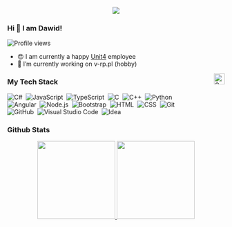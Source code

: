 
<p align="center">
<a href="https://github.com/devBezel">
  <img src="https://socialify.git.ci/devBezel/devBezel/image?language=1&owner=1&pattern=Circuit%20Board&theme=Dark"/>
</a>
</p>

### Hi 👋 I am Dawid!
![Profile views](https://gpvc.arturio.dev/devbezel)

- 😍 I am currently a happy [Unit4](https://www.unit4.com) employee
- 🔭 I’m currently working on v-rp.pl (hobby)

<img alt="Cat Coding" height="25em"  src="https://i.imgur.com/qwjnXHR.gif" align="right"/>

### My Tech Stack

![C#](https://img.shields.io/badge/-CSharp-05122A?style=flat&logo=C%20Sharp&logoColor=239120)&nbsp;
![JavaScript](https://img.shields.io/badge/-JavaScript-05122A?style=flat&logo=javascript)&nbsp;
![TypeScript](https://img.shields.io/badge/-TypeScript-05122A?style=flat&logo=typescript)&nbsp;
![C](https://img.shields.io/badge/-C-05122A?style=flat&logo=C&logoColor=A8B9CC)&nbsp;
![C++](https://img.shields.io/badge/-C++-05122A?style=flat&logo=C%2B%2B&logoColor=00599C)&nbsp;
![Python](https://img.shields.io/badge/-Python-05122A?style=flat&logo=python)\
![Angular](https://img.shields.io/badge/-Angular-05122A?style=flat&logo=Angular&logoColor=DD0031)&nbsp;
![Node.js](https://img.shields.io/badge/-Node.js-05122A?style=flat&logo=node.js)&nbsp;
![Bootstrap](https://img.shields.io/badge/-Bootstrap-05122A?style=flat&logo=bootstrap&logoColor=563D7C)&nbsp;
![HTML](https://img.shields.io/badge/-HTML-05122A?style=flat&logo=HTML5)&nbsp;
![CSS](https://img.shields.io/badge/-CSS-05122A?style=flat&logo=CSS3&logoColor=1572B6)&nbsp;
![Git](https://img.shields.io/badge/-Git-05122A?style=flat&logo=git)\
![GitHub](https://img.shields.io/badge/-GitHub-05122A?style=flat&logo=github)&nbsp;
![Visual Studio Code](https://img.shields.io/badge/-Visual%20Studio%20Code-05122A?style=flat&logo=visual-studio-code&logoColor=007ACC)&nbsp;
![Idea](https://aleen42.github.io/badges/src/idea.svg)


### Github Stats
<p align="center">
<a href="https://github.com/devBezel">
  <img height="180em" src="https://github-readme-stats-eight-theta.vercel.app/api?username=devBezel&show_icons=true&theme=algolia&include_all_commits=true&count_private=true"/>
  <img height="180em" src="https://github-readme-stats-eight-theta.vercel.app/api/top-langs/?username=devBezel&layout=compact&langs_count=8&theme=algolia"/>
</a>
</p>
